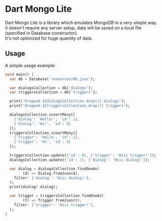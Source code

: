 # Dart Mongo Lite

Dart Mongo Lite is a library which emulates MongoDB in a very simple way.\
It doesn't require any server setup, data will be saved on a local file (specified in Database constructor).\
It's not optimized for huge quantity of data.

## Usage

A simple usage example:

```dart
void main() {
  var db = Database('resources/db.json');

  var dialogsCollection = db['dialogs'];
  var triggersCollection = db['triggers'];

  print('Dropped ${dialogsCollection.drop()} dialogs');
  print('Dropped ${triggersCollection.drop()} triggers');

  dialogsCollection.insertMany([
    {'dialog': 'Hello!', 'id': 1},
    {'dialog': 'Hi!', 'id': 0}
  ]);
  triggersCollection.insertMany([
    {'trigger': 'Hello', 'id': 1},
    {'trigger': 'Hi', 'id': 0}
  ]);

  triggersCollection.update({'id': 0}, {'trigger': 'Hiii trigger!'});
  dialogsCollection.update({'id': 1}, {'dialog': 'Hiii dialog!'});

  var dialog = dialogsCollection.findOneAs(
        (d) => Dialog.fromJson(d),
    filter: {'dialog': 'Hiii dialog!'},
  );
  print(dialog?.dialog);

  var trigger = triggersCollection.findOneAs(
        (t) => Trigger.fromJson(t),
    filter: {'trigger': 'Hiii trigger!'},
  );
}
```